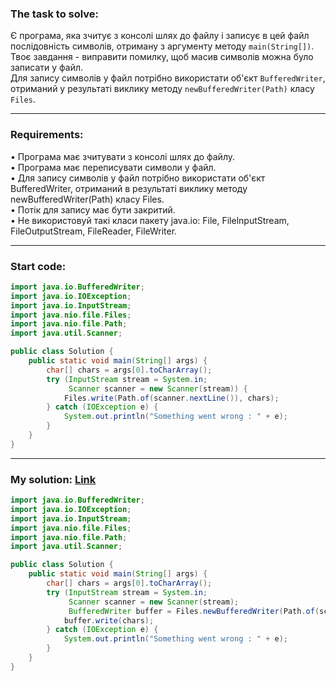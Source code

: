 ### **The task to solve:**  

Є програма, яка зчитує з консолі шлях до файлу і записує в цей файл послідовність символів, отриману з аргументу методу `main(String[])`.
Твоє завдання - виправити помилку, щоб масив символів можна було записати у файл.  
Для запису символів у файл потрібно використати об'єкт `BufferedWriter`, отриманий у результаті виклику методу `newBufferedWriter(Path)` класу `Files`.

---

### **Requirements:**  

• Програма має зчитувати з консолі шлях до файлу.  
• Програма має переписувати символи у файл.  
• Для запису символів у файл потрібно використати об'єкт BufferedWriter, отриманий в результаті виклику методу newBufferedWriter(Path) класу Files.  
• Потік для запису має бути закритий.  
• Не використовуй такі класи пакету java.іо: File, FilelnputStream, FileOutputStream, FileReader, FileWriter.

---

### **Start code:**  

```java
import java.io.BufferedWriter;
import java.io.IOException;
import java.io.InputStream;
import java.nio.file.Files;
import java.nio.file.Path;
import java.util.Scanner;

public class Solution {
    public static void main(String[] args) {
        char[] chars = args[0].toCharArray();
        try (InputStream stream = System.in;
             Scanner scanner = new Scanner(stream)) {
            Files.write(Path.of(scanner.nextLine()), chars);
        } catch (IOException e) {
            System.out.println("Something went wrong : " + e);
        }
    }
}
```

---

### **My solution: [Link](./src/Solution.java)**  

```java
import java.io.BufferedWriter;
import java.io.IOException;
import java.io.InputStream;
import java.nio.file.Files;
import java.nio.file.Path;
import java.util.Scanner;

public class Solution {
    public static void main(String[] args) {
        char[] chars = args[0].toCharArray();
        try (InputStream stream = System.in;
             Scanner scanner = new Scanner(stream);
             BufferedWriter buffer = Files.newBufferedWriter(Path.of(scanner.nextLine()))) {
            buffer.write(chars);
        } catch (IOException e) {
            System.out.println("Something went wrong : " + e);
        }
    }
}
```
